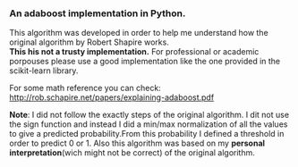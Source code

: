 ### An adaboost implementation in Python.

This algorithm was developed in order to help me understand 
how the original algorithm by Robert Shapire works.
<br>
**This his not a trusty implementation.**
For professional or academic porpouses
please use a good implementation like the one provided in the scikit-learn library.

For some math reference you can check:
http://rob.schapire.net/papers/explaining-adaboost.pdf

**Note**: I did not follow the exactly steps of the original algorithm.
I dit not use the sign function and instead I did a min/max normalization of all the values 
to give a predicted probability.From this probability I defined a threshold in order
to predict 0 or 1. Also this algorithm was based on my **personal interpretation**(wich might not
be correct) of the original algorithm.

